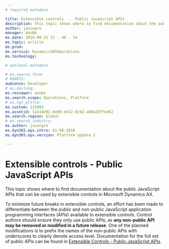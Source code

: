 ```yaml
---
# required metadata

title: Extensible controls  -  Public JavaScript APIs
description: This topic shows where to find documentation about the public JavaScript APIs that can be used by extensible controls in Microsoft Dynamics AX. 
author: jasongre
manager: AnnBe
ms.date: 2016-08-15 21 - 40 - 14
ms.topic: article
ms.prod: 
ms.service: Dynamics365Operations
ms.technology: 

# optional metadata

# ms.search.form: 
# ROBOTS: 
audience: Developer
# ms.devlang: 
ms.reviewer: annbe
ms.search.scope: Operations, Platform
# ms.tgt_pltfrm: 
ms.custom: 125983
ms.assetid: 52a14e01-8e80-4e12-8c92-ab8e28ffed62
ms.search.region: Global
# ms.search.industry: 
ms.author: jasongre
ms.dyn365.ops.intro: 01-08-2016
ms.dyn365.ops.version: Platform update 2

---
```


# Extensible controls  -  Public JavaScript APIs

This topic shows where to find documentation about the public JavaScript APIs that can be used by extensible controls in Microsoft Dynamics AX. 

To minimize future breaks in extensible controls, an effort has been made to differentiate between the public and non-public JavaScript application programming interfaces (APIs) available to extensible controls. Control authors should ensure they only use public APIs, as **any non-public API may be removed or modified in a future release**. One of the planned modifications is to prefix the names of the non-public APIs with underscores to clearly denote access level. Documentation for the full set of public APIs can be found in [Extensible Controls - Public JavaScript APIs](https://mbs.microsoft.com/Files/public/CS/AX/DynamicsAX_JavaScript_API_Documentation_Update2_07_2016.pdf).

